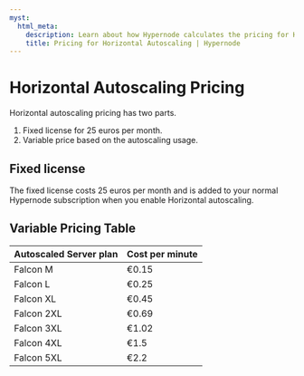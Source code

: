 ```yaml
---
myst:
  html_meta:
    description: Learn about how Hypernode calculates the pricing for Horizontal autoscaling
    title: Pricing for Horizontal Autoscaling | Hypernode
---
```


# Horizontal Autoscaling Pricing

Horizontal autoscaling pricing has two parts.

1. Fixed license for 25 euros per month.
1. Variable price based on the autoscaling usage.

## Fixed license

The fixed license costs 25 euros per month and is added to your normal Hypernode subscription when you enable Horizontal autoscaling.

## Variable Pricing Table

| Autoscaled Server plan | Cost per minute |
| ---------------------- | --------------- |
| Falcon M               | €0.15           |
| Falcon L               | €0.25           |
| Falcon XL              | €0.45           |
| Falcon 2XL             | €0.69           |
| Falcon 3XL             | €1.02           |
| Falcon 4XL             | €1.5            |
| Falcon 5XL             | €2.2            |
